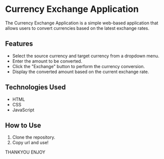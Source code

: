# Currency Exchange Application

The Currency Exchange Application is a simple web-based application that allows users to convert currencies based on the latest exchange rates.

## Features

- Select the source currency and target currency from a dropdown menu.
- Enter the amount to be converted.
- Click the "Exchange" button to perform the currency conversion.
- Display the converted amount based on the current exchange rate.

## Technologies Used

- HTML
- CSS
- JavaScript

## How to Use

1. Clone the repository.
2. Copy url and use!


THANKYOU ENJOY